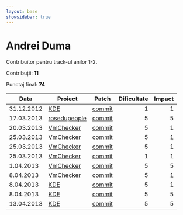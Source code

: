 ```yaml
---
layout: base
showsidebar: true
---
```


# Andrei Duma

Contribuitor pentru track-ul anilor 1-2.

Contribuții: **11**

Punctaj final: **74**

|Data |Proiect | Patch |Dificultate|Impact|
|-----|--------|-------|----------:|-----:|
|31.12.2012|[KDE][KDE]|[commit](https://git.reviewboard.kde.org/r/107984/)|1|1|
|17.03.2013|[rosedupeople][rosedupeople]|[commit](https://github.com/rosedu/rosedu-people/commit/89c4e558bd43621f667f227f7e47d86d6f9f4592)|5|5|
|20.03.2013|[VmChecker][vmchecker]|[commit](https://github.com/aismail/vmgui/commit/aa44a43be1dff195deb9d4894c30525e6f64c489)|5|1|
|25.03.2013|[VmChecker][vmchecker]|[commit](https://github.com/aismail/vmgui/commit/464a2d679f14cab3adc4df97f6f2f04debba50b8)|5|1|
|25.03.2013|[VmChecker][vmchecker]|[commit](https://github.com/aismail/vmgui/commit/41a850eeab999f1b314e742b752518a0e5071be6)|5|1|
|25.03.2013|[VmChecker][vmchecker]|[commit](https://github.com/aismail/vmgui/commit/a8ebf23e9ae0729679dc8469dd5dc19589720cf0)|1|1|
| 1.04.2013|[VmChecker][vmchecker]|[commit](https://github.com/aismail/vmgui/pull/91)|5|5|
| 8.04.2013|[VmChecker][vmchecker]|[commit](https://github.com/aismail/vmgui/pull/102)|5|1|
| 8.04.2013|[KDE][KDE]|[commit](https://bugs.kde.org/show_bug.cgi?id=318057)|5|1|
| 8.04.2013|[KDE][KDE]|[commit](https://bugs.kde.org/show_bug.cgi?id=317839)|5|5|
|13.04.2013|[KDE][KDE]|[commit](https://bugs.kde.org/show_bug.cgi?id=310053)|5|5|

[KDE]: http://www.kde.org/ "KDE"
[digikam]: http://www.digikam.org/ "Digikam"
[rosedupeople]: https://github.com/rosedu/rosedu-people/
[vmchecker]: https://github.com/vmchecker "VmChecker"
